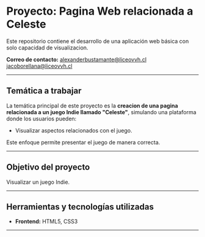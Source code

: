 # Proyecto: Pagina Web relacionada a Celeste

Este repositorio contiene el desarrollo de una aplicación web básica con solo capacidad de visualizacion.

**Correo de contacto:** alexanderbustamante@liceovvh.cl jacoborellana@liceovvh.cl

---

## Temática a trabajar

La temática principal de este proyecto es la **creacion de una pagina relacionada a un juego Indie llamado "Celeste"**, simulando una plataforma donde los usuarios pueden:

- Visualizar aspectos relacionados con el juego.

Este enfoque permite presentar el juego de manera correcta.

---

## Objetivo del proyecto

Visualizar un juego Indie.

---

## Herramientas y tecnologías utilizadas

- **Frontend:** HTML5, CSS3

---